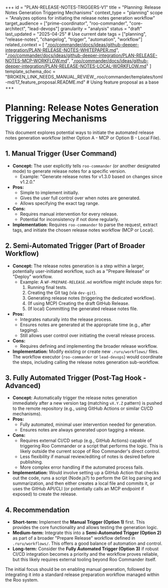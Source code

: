 +++
id = "PLAN-RELEASE-NOTES-TRIGGERS-V1"
title = "Planning: Release Notes Generation Triggering Mechanisms"
context_type = "planning"
scope = "Analyzes options for initiating the release notes generation workflow"
target_audience = ["prime-coordinator", "roo-commander", "core-architect", "lead-devops"]
granularity = "analysis"
status = "draft"
last_updated = "2025-04-25" # Use current date
tags = ["planning", "release-notes", "changelog", "trigger", "automation", "workflow"]
related_context = [
    "[.roo/commander/docs/ideas/github-deeper-integration/PLAN-RELEASE-NOTES-WHITEPAPER.md](.roo/commander/docs/ideas/github-deeper-integration/PLAN-RELEASE-NOTES-WHITEPAPER.md)",
    "[.roo/commander/docs/ideas/github-deeper-integration/PLAN-RELEASE-NOTES-MCP-WORKFLOW.md](.roo/commander/docs/ideas/github-deeper-integration/PLAN-RELEASE-NOTES-MCP-WORKFLOW.md)",
    "[.roo/commander/docs/ideas/github-deeper-integration/PLAN-RELEASE-NOTES-LOCAL-WORKFLOW.md](.roo/commander/docs/ideas/github-deeper-integration/PLAN-RELEASE-NOTES-LOCAL-WORKFLOW.md)"
    ]
template_schema_doc = "BROKEN_LINK_NEEDS_MANUAL_REVIEW_.roo/commander/templates/toml-md/17_feature_proposal.README.md" # Using feature proposal as a base
+++

# Planning: Release Notes Generation Triggering Mechanisms

This document explores potential ways to initiate the automated release notes generation workflow (either Option A - MCP or Option B - Local File).

## 1. Manual Trigger (User Command)

*   **Concept:** The user explicitly tells `roo-commander` (or another designated mode) to generate release notes for a specific version.
    *   Example: "Generate release notes for v1.3.0 based on changes since v1.2.0."
*   **Pros:**
    *   Simple to implement initially.
    *   Gives the user full control over when notes are generated.
    *   Allows specifying the exact tag range.
*   **Cons:**
    *   Requires manual intervention for every release.
    *   Potential for inconsistency if not done regularly.
*   **Implementation:** Requires `roo-commander` to parse the request, extract tags, and initiate the chosen release notes workflow (MCP or Local).

## 2. Semi-Automated Trigger (Part of Broader Workflow)

*   **Concept:** The release notes generation is a step within a larger, potentially user-initiated workflow, such as a "Prepare Release" or "Deploy" workflow.
    *   Example: A `WF-PREPARE-RELEASE.md` workflow might include steps for:
        1.  Running final tests.
        2.  Creating the Git tag (via `dev-git`).
        3.  Generating release notes (triggering the dedicated workflow).
        4.  (If using MCP) Creating the draft GitHub Release.
        5.  (If local) Committing the generated release notes file.
*   **Pros:**
    *   Integrates naturally into the release process.
    *   Ensures notes are generated at the appropriate time (e.g., after tagging).
    *   Still allows user control over initiating the overall release process.
*   **Cons:**
    *   Requires defining and implementing the broader release workflow.
*   **Implementation:** Modify existing or create new `.ruru/workflows/` files. The workflow executor (`roo-commander` or `lead-devops`) would coordinate the steps, including calling the release notes generation sub-workflow.

## 3. Fully Automated Trigger (Post-Tag Hook - Advanced)

*   **Concept:** Automatically trigger the release notes generation immediately after a new version tag (matching `vX.Y.Z` pattern) is pushed to the remote repository (e.g., using GitHub Actions or similar CI/CD mechanisms).
*   **Pros:**
    *   Fully automated, minimal user intervention needed for generation.
    *   Ensures notes are always generated upon tagging a release.
*   **Cons:**
    *   Requires external CI/CD setup (e.g., GitHub Actions) capable of triggering Roo Commander or a script that performs the logic. This is likely outside the current scope of Roo Commander's direct control.
    *   Less flexibility if manual review/editing of notes is desired before publishing.
    *   More complex error handling if the automated process fails.
*   **Implementation:** Would involve setting up a GitHub Action that checks out the code, runs a script (Node.js?) to perform the Git log parsing and summarization, and then either creates a local file and commits it, or uses the GitHub API/CLI (or potentially calls an MCP endpoint if exposed) to create the release.

## 4. Recommendation

*   **Short-term:** Implement the **Manual Trigger (Option 1)** first. This provides the core functionality and allows testing the generation logic.
*   **Medium-term:** Integrate this into a **Semi-Automated Trigger (Option 2)** as part of a broader "Prepare Release" workflow defined in `.ruru/workflows/`. This offers a good balance of automation and control.
*   **Long-term:** Consider the **Fully Automated Trigger (Option 3)** if robust CI/CD integration becomes a priority and the workflow proves reliable, but this likely requires external tooling beyond Roo Commander itself.

The initial focus should be on enabling manual generation, followed by integrating it into a standard release preparation workflow managed within the Roo system.
